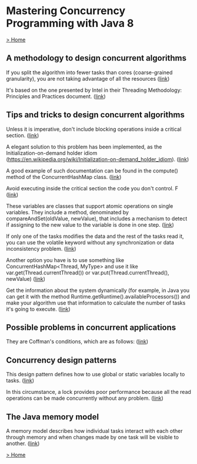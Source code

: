 # Mastering Concurrency Programming with Java 8

[> Home](../README.md)
## A methodology to design concurrent algorithms



If you split the algorithm into fewer tasks than cores (coarse-grained granularity), you are not taking advantage of all the resources ([link](https://learning.oreilly.com/library/view/-/9781785886126/ch01s03.html#2c1ef7cc-9dba-43ce-960b-da60575c5c29))


It's based on the one presented by Intel in their Threading Methodology: Principles and Practices document. ([link](https://learning.oreilly.com/library/view/-/9781785886126/ch01s03.html#35bf2913-ad04-4212-84c6-3d1356683b7a))

## Tips and tricks to design concurrent algorithms



Unless it is imperative, don't include blocking operations inside a critical section. ([link](https://learning.oreilly.com/library/view/-/9781785886126/ch01s07.html#1e30a213-82d6-4809-948e-831d6cc69116))


A elegant solution to this problem has been implemented, as the Initialization-on-demand holder idiom (https://en.wikipedia.org/wiki/Initialization-on-demand_holder_idiom). ([link](https://learning.oreilly.com/library/view/-/9781785886126/ch01s07.html#9c007fb7-f5b8-4eae-99bf-142e2ada45cf))


A good example of such documentation can be found in the compute() method of the ConcurrentHashMap class. ([link](https://learning.oreilly.com/library/view/-/9781785886126/ch01s07.html#e5357de8-27fe-4a97-bf73-169b70038dce))


Avoid executing inside the critical section the code you don't control. F ([link](https://learning.oreilly.com/library/view/-/9781785886126/ch01s07.html#ae4ba0e8-ff2d-45d6-a42a-ff16740eb52b))


These variables are classes that support atomic operations on single variables. They include a method, denominated by compareAndSet(oldValue, newValue), that includes a mechanism to detect if assigning to the new value to the variable is done in one step. ([link](https://learning.oreilly.com/library/view/-/9781785886126/ch01s07.html#21e7b0d7-ec46-404b-b20f-426e8d1b4582))


If only one of the tasks modifies the data and the rest of the tasks read it, you can use the volatile keyword without any synchronization or data inconsistency problem.  ([link](https://learning.oreilly.com/library/view/-/9781785886126/ch01s07.html#13dcb92d-3e45-46c5-aeb2-fc57182bbae5))


Another option you have is to use something like ConcurrentHashMap<Thread, MyType> and use it like var.get(Thread.currentThread()) or var.put(Thread.currentThread(), newValue) ([link](https://learning.oreilly.com/library/view/-/9781785886126/ch01s07.html#869482be-2bce-4332-a022-faa69c00ca61))


Get the information about the system dynamically (for example, in Java you can get it with the method Runtime.getRuntime().availableProcessors()) and make your algorithm use that information to calculate the number of tasks it's going to execute. ([link](https://learning.oreilly.com/library/view/-/9781785886126/ch01s07.html#d20acccd-8793-4232-914a-89223ee6e517))

## Possible problems in concurrent applications



They are Coffman's conditions, which are as follows: ([link](https://learning.oreilly.com/library/view/-/9781785886126/ch01s02.html#08335a42-fa43-404e-9556-7e8aaf23da10))

## Concurrency design patterns



This design pattern defines how to use global or static variables locally to tasks.  ([link](https://learning.oreilly.com/library/view/-/9781785886126/ch01s05.html#575e8aed-26c8-45d6-b560-50d5233330a6))


In this circumstance, a lock provides poor performance because all the read operations can be made concurrently without any problem. ([link](https://learning.oreilly.com/library/view/-/9781785886126/ch01s05.html#6dfed0d2-c288-4d5e-a339-363e7f1df4c4))

## The Java memory model



A memory model describes how individual tasks interact with each other through memory and when changes made by one task will be visible to another.  ([link](https://learning.oreilly.com/library/view/-/9781785886126/ch01s06.html#adfbf4e2-a333-497f-92c2-f45a4a524e2c))

[> Home](../README.md)